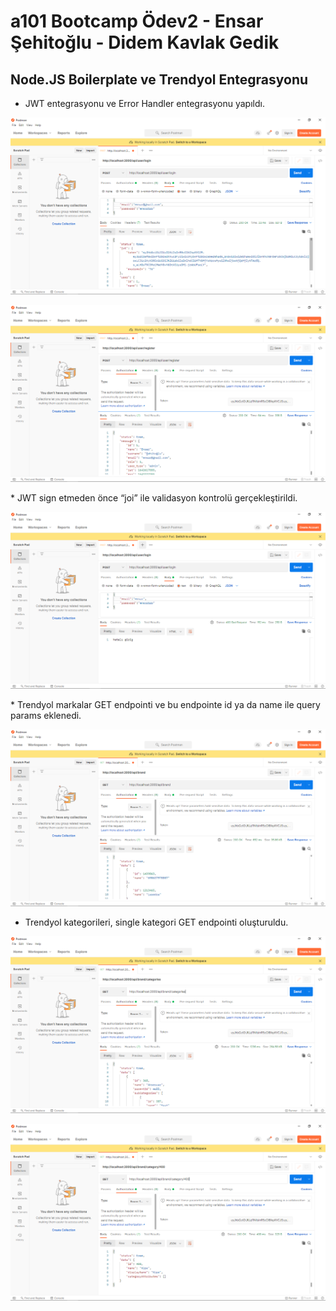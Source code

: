 # a101 Bootcamp Ödev2 - Ensar Şehitoğlu - Didem Kavlak Gedik

## Node.JS Boilerplate ve Trendyol Entegrasyonu

* JWT entegrasyonu ve Error Handler entegrasyonu yapıldı.
<p align="center">
  <img src="https://github.com/A101-Node-js-TypeScript-Bootcamp/a101-bootcamp-odev2-esehitoglu-didemkavlak/blob/main/figures/1.png" alt="animated" />
</p>
<p align="center">
  <img src="https://github.com/A101-Node-js-TypeScript-Bootcamp/a101-bootcamp-odev2-esehitoglu-didemkavlak/blob/main/figures/2.png" alt="animated" />
</p>
* JWT sign etmeden önce “joi” ile validasyon kontrolü gerçekleştirildi.
<p align="center">
  <img src="https://github.com/A101-Node-js-TypeScript-Bootcamp/a101-bootcamp-odev2-esehitoglu-didemkavlak/blob/main/figures/6.png" alt="animated" />
</p>
* Trendyol markalar GET endpointi ve bu endpointe id ya da name ile query params eklenedi.
<p align="center">
  <img src="https://github.com/A101-Node-js-TypeScript-Bootcamp/a101-bootcamp-odev2-esehitoglu-didemkavlak/blob/main/figures/3.png" alt="animated" />
</p>

* Trendyol kategorileri, single kategori GET endpointi oluşturuldu.
<p align="center">
  <img src="https://github.com/A101-Node-js-TypeScript-Bootcamp/a101-bootcamp-odev2-esehitoglu-didemkavlak/blob/main/figures/4.png" alt="animated" />
</p>
<p align="center">
  <img src="https://github.com/A101-Node-js-TypeScript-Bootcamp/a101-bootcamp-odev2-esehitoglu-didemkavlak/blob/main/figures/5.png" alt="animated" />
</p>

